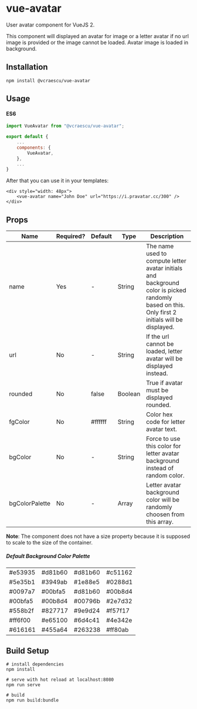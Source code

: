 # vue-avatar

User avatar component for VueJS 2.

This component will displayed an avatar for image or a letter avatar if no url image is provided or the image cannot 
be loaded. Avatar image is loaded in background.

## Installation
```
npm install @vcraescu/vue-avatar
```

## Usage

#### ES6

```js
import VueAvatar from "@vcraescu/vue-avatar";

export default {
    ...
    components: {
        VueAvatar,
    },
    ...
}
```

After that you can use it in your templates:
```
<div style="width: 48px">
    <vue-avatar name="John Doe" url="https://i.pravatar.cc/300" />
</div>
```

## Props
<table class="table">
<thead><tr>
  <th>Name</th><th>Required?</th><th>Default</th><th>Type</th><th>Description</th>
</tr></thead>
<tbody>
  <tr><td>name</td>
    <td> Yes </td>
    <td> - </td>
    <td> String </td>
    <td>The name used to compute letter avatar initials and background color is picked randomly based on this.
    Only first 2 initials will be displayed.</td></tr>
  <tr><td>url</td>
    <td> No </td>
    <td> - </td>
    <td> String </td>
    <td>If the url cannot be loaded, letter avatar will be displayed instead.</td></tr>
  <tr><td>rounded</td>
    <td> No </td>
    <td> false </td>
    <td> Boolean </td>
    <td>True if avatar must be displayed rounded.</td></tr>
  <tr><td>fgColor</td>
    <td> No </td>
    <td> #ffffff </td>
    <td> String </td>
    <td>Color hex code for letter avatar text.</td></tr>
  <tr><td>bgColor</td>
    <td> No </td>
    <td> - </td>
    <td> String </td>
    <td>Force to use this color for letter avatar background instead of random color.</td></tr>
  <tr><td>bgColorPalette</td>
    <td> No </td>
    <td> - </td>
    <td> Array </td>
    <td>Letter avatar background color will be randomly choosen from this array.</td></tr>
</tbody>
</table>

**Note**: The component does not have a size property because it is supposed to scale to the size of the container.

##### Default Background Color Palette
<table class="table">
<tbody>
  <tr>
    <td>#e53935</td>
    <td>#d81b60</td>
    <td>#d81b60</td>
    <td>#c51162</td>
  </tr>
  <tr>
    <td>#5e35b1</td>
    <td>#3949ab</td>
    <td>#1e88e5</td>
    <td>#0288d1</td>
  </tr>
  <tr>
    <td>#0097a7</td>
    <td>#00bfa5</td>
    <td>#d81b60</td>
    <td>#00b8d4</td>
  </tr>
  <tr>
    <td>#00bfa5</td>
    <td>#00b8d4</td>
    <td>#00796b</td>
    <td>#2e7d32</td>
  </tr>
  <tr>
    <td>#558b2f</td>
    <td>#827717</td>
    <td>#9e9d24</td>
    <td>#f57f17</td>
  </tr>
  <tr>
    <td>#ff6f00</td>
    <td>#e65100</td>
    <td>#6d4c41</td>
    <td>#4e342e</td>
  </tr>
  <tr>
    <td>#616161</td>
    <td>#455a64</td>
    <td>#263238</td>
    <td>#ff80ab</td>
  </tr>
</tbody>
</table>

## Build Setup

```
# install dependencies
npm install

# serve with hot reload at localhost:8080
npm run serve

# build 
npm run build:bundle
```
